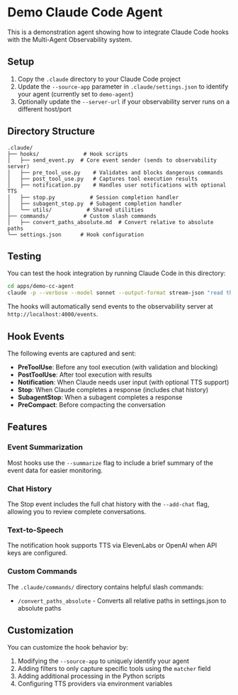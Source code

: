 # Demo Claude Code Agent

This is a demonstration agent showing how to integrate Claude Code hooks with the Multi-Agent Observability system.

## Setup

1. Copy the `.claude` directory to your Claude Code project
1. Update the `--source-app` parameter in `.claude/settings.json` to identify your agent (currently set to `demo-agent`)
1. Optionally update the `--server-url` if your observability server runs on a different host/port

## Directory Structure

```
.claude/
├── hooks/              # Hook scripts
│   ├── send_event.py  # Core event sender (sends to observability server)
│   ├── pre_tool_use.py    # Validates and blocks dangerous commands
│   ├── post_tool_use.py   # Captures tool execution results
│   ├── notification.py    # Handles user notifications with optional TTS
│   ├── stop.py           # Session completion handler
│   ├── subagent_stop.py  # Subagent completion handler
│   └── utils/           # Shared utilities
├── commands/           # Custom slash commands
│   ├── convert_paths_absolute.md  # Convert relative to absolute paths
└── settings.json      # Hook configuration
```

## Testing

You can test the hook integration by running Claude Code in this directory:

```bash
cd apps/demo-cc-agent
claude -p --verbose --model sonnet --output-format stream-json "read the README.md and run ls" > "claude-output.json"
```

The hooks will automatically send events to the observability server at `http://localhost:4000/events`.

## Hook Events

The following events are captured and sent:

- **PreToolUse**: Before any tool execution (with validation and blocking)
- **PostToolUse**: After tool execution with results
- **Notification**: When Claude needs user input (with optional TTS support)
- **Stop**: When Claude completes a response (includes chat history)
- **SubagentStop**: When a subagent completes a response
- **PreCompact**: Before compacting the conversation

## Features

### Event Summarization

Most hooks use the `--summarize` flag to include a brief summary of the event data for easier monitoring.

### Chat History

The Stop event includes the full chat history with the `--add-chat` flag, allowing you to review complete conversations.

### Text-to-Speech

The notification hook supports TTS via ElevenLabs or OpenAI when API keys are configured.

### Custom Commands

The `.claude/commands/` directory contains helpful slash commands:

- `/convert_paths_absolute` - Converts all relative paths in settings.json to absolute paths

## Customization

You can customize the hook behavior by:

1. Modifying the `--source-app` to uniquely identify your agent
1. Adding filters to only capture specific tools using the `matcher` field
1. Adding additional processing in the Python scripts
1. Configuring TTS providers via environment variables
